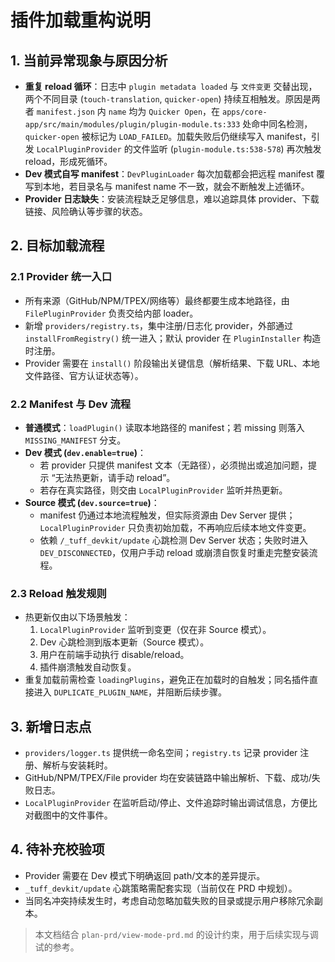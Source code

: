 # 插件加载重构说明

## 1. 当前异常现象与原因分析
- **重复 reload 循环**：日志中 `plugin metadata loaded` 与 `文件变更` 交替出现，两个不同目录 (`touch-translation`, `quicker-open`) 持续互相触发。原因是两者 `manifest.json` 内 `name` 均为 `Quicker Open`，在 `apps/core-app/src/main/modules/plugin/plugin-module.ts:333` 处命中同名检测，`quicker-open` 被标记为 `LOAD_FAILED`。加载失败后仍继续写入 manifest，引发 `LocalPluginProvider` 的文件监听 (`plugin-module.ts:538-578`) 再次触发 reload，形成死循环。
- **Dev 模式自写 manifest**：`DevPluginLoader` 每次加载都会把远程 manifest 覆写到本地，若目录名与 manifest name 不一致，就会不断触发上述循环。
- **Provider 日志缺失**：安装流程缺乏足够信息，难以追踪具体 provider、下载链接、风险确认等步骤的状态。

## 2. 目标加载流程
### 2.1 Provider 统一入口
- 所有来源（GitHub/NPM/TPEX/网络等）最终都要生成本地路径，由 `FilePluginProvider` 负责交给内部 loader。
- 新增 `providers/registry.ts`，集中注册/日志化 provider，外部通过 `installFromRegistry()` 统一进入；默认 provider 在 `PluginInstaller` 构造时注册。
- Provider 需要在 `install()` 阶段输出关键信息（解析结果、下载 URL、本地文件路径、官方认证状态等）。

### 2.2 Manifest 与 Dev 流程
- **普通模式**：`loadPlugin()` 读取本地路径的 manifest；若 missing 则落入 `MISSING_MANIFEST` 分支。
- **Dev 模式 (`dev.enable=true`)**：
  - 若 provider 只提供 manifest 文本（无路径），必须抛出或追加问题，提示 “无法热更新，请手动 reload”。
  - 若存在真实路径，则交由 `LocalPluginProvider` 监听并热更新。
- **Source 模式 (`dev.source=true`)**：
  - manifest 仍通过本地流程触发，但实际资源由 Dev Server 提供；`LocalPluginProvider` 只负责初始加载，不再响应后续本地文件变更。
  - 依赖 `/_tuff_devkit/update` 心跳检测 Dev Server 状态；失败时进入 `DEV_DISCONNECTED`，仅用户手动 reload 或崩溃自恢复时重走完整安装流程。

### 2.3 Reload 触发规则
- 热更新仅由以下场景触发：
  1. `LocalPluginProvider` 监听到变更（仅在非 Source 模式）。
  2. Dev 心跳检测到版本更新（Source 模式）。
  3. 用户在前端手动执行 disable/reload。
  4. 插件崩溃触发自动恢复。
- 重复加载前需检查 `loadingPlugins`，避免正在加载时的自触发；同名插件直接进入 `DUPLICATE_PLUGIN_NAME`，并阻断后续步骤。

## 3. 新增日志点
- `providers/logger.ts` 提供统一命名空间；`registry.ts` 记录 provider 注册、解析与安装耗时。
- GitHub/NPM/TPEX/File provider 均在安装链路中输出解析、下载、成功/失败日志。
- `LocalPluginProvider` 在监听启动/停止、文件追踪时输出调试信息，方便比对截图中的文件事件。

## 4. 待补充校验项
- Provider 需要在 Dev 模式下明确返回 path/文本的差异提示。
- `_tuff_devkit/update` 心跳策略需配套实现（当前仅在 PRD 中规划）。
- 当同名冲突持续发生时，考虑自动忽略加载失败的目录或提示用户移除冗余副本。

> 本文档结合 `plan-prd/view-mode-prd.md` 的设计约束，用于后续实现与调试的参考。
